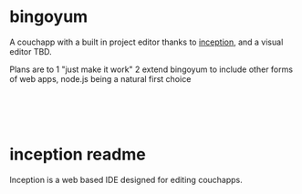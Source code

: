 # bingoyum

A couchapp with a built in project editor thanks to [inception](https://github.com/daleharvey/inception), and a visual editor TBD. 

Plans are to 
1 "just make it work" 
2 extend bingoyum to include other forms of web apps, node.js being a natural first choice
<br/>
<br/>
<br/>   
<br/>

# inception readme

Inception is a web based IDE designed for editing couchapps.
<br/>
<br/>
<br/>
<br/>
<br/>

